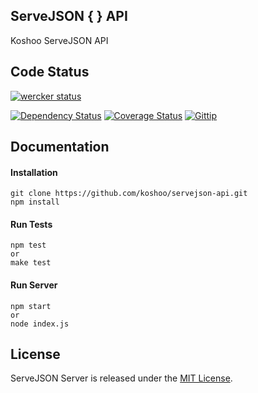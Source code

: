 ## ServeJSON { } API

Koshoo ServeJSON API

## Code Status

[![wercker status](https://app.wercker.com/status/be4aba3b962de94d328ae8c3062b106a/m "wercker status")](https://app.wercker.com/project/bykey/be4aba3b962de94d328ae8c3062b106a)

[![Dependency Status](https://gemnasium.com/koshoo/servejson-api.svg)](https://gemnasium.com/koshoo/servejson-api)
[![Coverage Status](https://img.shields.io/coveralls/koshoo/servejson-api.svg)](https://coveralls.io/r/koshoo/servejson-api)
[![Gittip](http://img.shields.io/gittip/koshoo.svg)](https://www.gittip.com/koshoo)

## Documentation

#### Installation
```
git clone https://github.com/koshoo/servejson-api.git
npm install
```

#### Run Tests
```
npm test
or
make test
```

#### Run Server
```
npm start
or
node index.js
```

## License

ServeJSON Server is released under the [MIT License](https://github.com/koshoo/servejson-api/blob/master/LICENSE).
